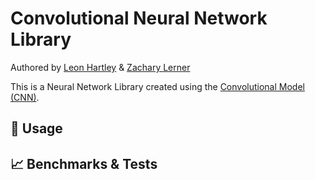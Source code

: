 # Convolutional Neural Network Library
Authored by [Leon Hartley](https://github.com/hartleyleo) & [Zachary Lerner](https://github.com/Zacharylerner)

This is a Neural Network Library created using the [Convolutional Model (CNN)](https://www.ibm.com/topics/convolutional-neural-networks).

## 📖 Usage

## 📈 Benchmarks & Tests
